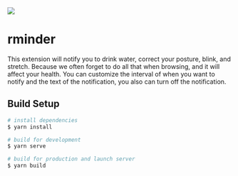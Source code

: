 <img src="https://i.imgur.com/qxWGDdI.png" align="center" />

# rminder

This extension will notify you to drink water, correct your posture, blink, and stretch. Because we often forget to do all that when browsing, and it will affect your health.
You can customize the interval of when you want to notify and the text of the notification, you also can turn off the notification.

## Build Setup

```bash
# install dependencies
$ yarn install

# build for development
$ yarn serve

# build for production and launch server
$ yarn build

```
